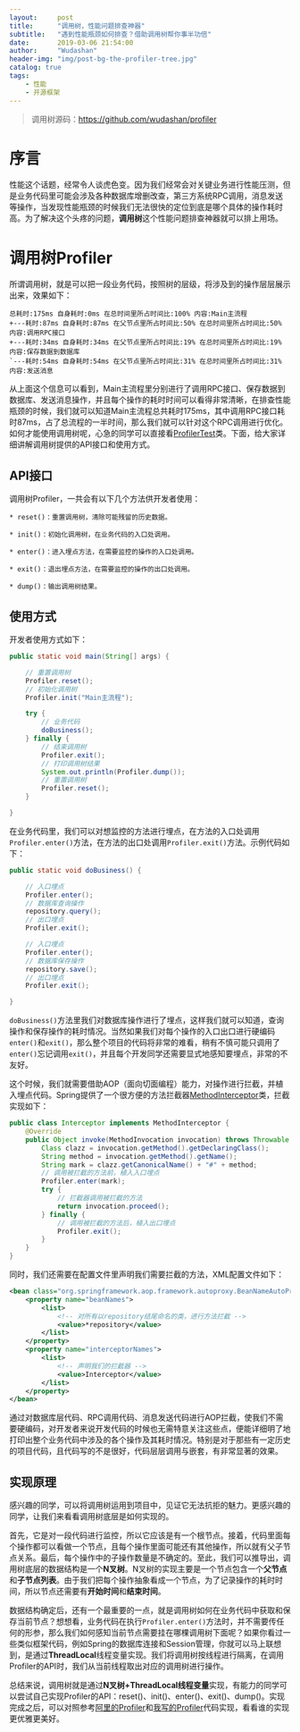 ```yaml
---
layout:     post
title:      "调用树，性能问题排查神器"
subtitle:   "遇到性能瓶颈如何排查？借助调用树帮你事半功倍"
date:       2019-03-06 21:54:00
author:     "Wudashan"
header-img: "img/post-bg-the-profiler-tree.jpg"
catalog: true
tags:
    - 性能
    - 开源框架
---
```


> 调用树源码：https://github.com/wudashan/profiler

# 序言

性能这个话题，经常令人谈虎色变。因为我们经常会对关键业务进行性能压测，但是业务代码里可能会涉及各种数据库增删改查，第三方系统RPC调用，消息发送等操作，当发现性能瓶颈的时候我们无法很快的定位到底是哪个具体的操作耗时高。为了解决这个头疼的问题，**调用树**这个性能问题排查神器就可以排上用场。

# 调用树Profiler

所谓调用树，就是可以把一段业务代码，按照树的层级，将涉及到的操作层层展示出来，效果如下：

```
总耗时:175ms 自身耗时:0ms 在总时间里所占时间比:100% 内容:Main主流程
+---耗时:87ms 自身耗时:87ms 在父节点里所占时间比:50% 在总时间里所占时间比:50% 内容:调用RPC接口
+---耗时:34ms 自身耗时:34ms 在父节点里所占时间比:19% 在总时间里所占时间比:19% 内容:保存数据到数据库
`---耗时:54ms 自身耗时:54ms 在父节点里所占时间比:31% 在总时间里所占时间比:31% 内容:发送消息
```

从上面这个信息可以看到，Main主流程里分别进行了调用RPC接口、保存数据到数据库、发送消息操作，并且每个操作的耗时时间可以看得非常清晰，在排查性能瓶颈的时候，我们就可以知道Main主流程总共耗时175ms，其中调用RPC接口耗时87ms，占了总流程的一半时间，那么我们就可以针对这个RPC调用进行优化。如何才能使用调用树呢，心急的同学可以直接看[ProfilerTest](https://github.com/wudashan/profiler/blob/master/src/main/java/profiler/ProfilerTest.java)类。下面，给大家详细讲解调用树提供的API接口和使用方式。

## API接口

调用树Profiler，一共会有以下几个方法供开发者使用：

```
* reset()：重置调用树，清除可能残留的历史数据。

* init()：初始化调用树，在业务代码的入口处调用。

* enter()：进入埋点方法，在需要监控的操作的入口处调用。

* exit()：退出埋点方法，在需要监控的操作的出口处调用。

* dump()：输出调用树结果。
```

## 使用方式

开发者使用方式如下：

```java
public static void main(String[] args) {

    // 重置调用树
    Profiler.reset();
    // 初始化调用树
    Profiler.init("Main主流程");

    try {
        // 业务代码
        doBusiness();
    } finally {
        // 结束调用树
        Profiler.exit();
        // 打印调用树结果
        System.out.println(Profiler.dump());
        // 重置调用树
        Profiler.reset();
    }

}
```

在业务代码里，我们可以对想监控的方法进行埋点，在方法的入口处调用`Profiler.enter()`方法，在方法的出口处调用`Profiler.exit()`方法。示例代码如下：

```java
public static void doBusiness() {

    // 入口埋点
    Profiler.enter();
    // 数据库查询操作
    repository.query();
    // 出口埋点
    Profiler.exit();

    // 入口埋点
    Profiler.enter();
    // 数据库保存操作
    repository.save();
    // 出口埋点
    Profiler.exit();

}
```

`doBusiness()`方法里我们对数据库操作进行了埋点，这样我们就可以知道，查询操作和保存操作的耗时情况。当然如果我们对每个操作的入口出口进行硬编码`enter()`和`exit()`，那么整个项目的代码将非常的难看，稍有不慎可能只调用了`enter()`忘记调用`exit()`，并且每个开发同学还需要显式地感知要埋点，非常的不友好。

这个时候，我们就需要借助AOP（面向切面编程）能力，对操作进行拦截，并植入埋点代码。Spring提供了一个很方便的方法拦截器[MethodInterceptor](https://docs.spring.io/spring-framework/docs/current/javadoc-api/org/aopalliance/intercept/MethodInterceptor.html)类，拦截实现如下：

```java
public class Interceptor implements MethodInterceptor {
    @Override
    public Object invoke(MethodInvocation invocation) throws Throwable {
        Class clazz = invocation.getMethod().getDeclaringClass();
        String method = invocation.getMethod().getName();
        String mark = clazz.getCanonicalName() + "#" + method;
        // 调用被拦截的方法前，植入入口埋点
        Profiler.enter(mark);
        try {
            // 拦截器调用被拦截的方法
            return invocation.proceed();
        } finally {
            // 调用被拦截的方法后，植入出口埋点
            Profiler.exit();
        }
    }
}
```

同时，我们还需要在配置文件里声明我们需要拦截的方法，XML配置文件如下：

```xml
<bean class="org.springframework.aop.framework.autoproxy.BeanNameAutoProxyCreator">
    <property name="beanNames">
        <list>
            <!-- 对所有以repository结尾命名的类，进行方法拦截 -->
            <value>*repository</value>
        </list>
    </property>
    <property name="interceptorNames">
        <list>
            <!-- 声明我们的拦截器 -->
            <value>Interceptor</value>
        </list>
    </property>
</bean>  
```

通过对数据库层代码、RPC调用代码、消息发送代码进行AOP拦截，使我们不需要硬编码，对开发者来说开发代码的时候也无需特意关注这些点，便能详细明了地打印出整个业务代码中涉及的各个操作及其耗时情况。特别是对于那些有一定历史的项目代码，且代码写的不是很好，代码层层调用与嵌套，有非常显著的效果。

## 实现原理

感兴趣的同学，可以将调用树运用到项目中，见证它无法抗拒的魅力。更感兴趣的同学，让我们来看看调用树底层是如何实现的。

首先，它是对一段代码进行监控，所以它应该是有一个根节点。接着，代码里面每个操作都可以看做一个节点，且每个操作里面可能还有其他操作，所以就有父子节点关系。最后，每个操作中的子操作数量是不确定的。至此，我们可以推导出，调用树底层的数据结构是一个**N叉树**。N叉树的实现主要是一个节点包含一个**父节点**和**子节点列表**。由于我们把每个操作抽象看成一个节点，为了记录操作的耗时时间，所以节点还需要有**开始时间**和**结束时间**。

数据结构确定后，还有一个最重要的一点，就是调用树如何在业务代码中获取和保存当前节点？想想看，业务代码在执行`Profiler.enter()`方法时，并不需要传任何的形参，那么我们如何感知当前节点需要挂在哪棵调用树下面呢？如果你看过一些类似框架代码，例如Spring的数据库连接和Session管理，你就可以马上联想到，是通过**ThreadLocal**线程变量实现。我们将调用树按线程进行隔离，在调用Profiler的API时，我们从当前线程取出对应的调用树进行操作。

总结来说，调用树就是通过**N叉树+ThreadLocal线程变量**实现，有能力的同学可以尝试自己实现Profiler的API：reset()、init()、enter()、exit()、dump()。实现完成之后，可以对照参考[阿里的Profiler](https://github.com/alipay/sofa-common-tools/blob/1e120ebbe10b15eed36e480aa858d7554a10db23/core/src/main/java/com/alipay/sofa/common/profile/diagnostic/Profiler.java)和[我写的Profiler](https://github.com/wudashan/profiler/blob/master/src/main/java/profiler/Profiler.java)代码实现，看看谁的实现更优雅更美好。